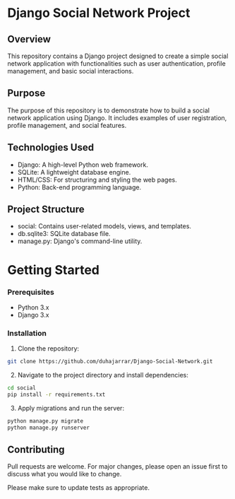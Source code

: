 # Django Social Network Project

## Overview

This repository contains a Django project designed to create a simple social network application with functionalities such as user authentication, profile management, and basic social interactions.


## Purpose

The purpose of this repository is to demonstrate how to build a social network application using Django. It includes examples of user registration, profile management, and social features.

## Technologies Used
- Django: A high-level Python web framework.
- SQLite: A lightweight database engine.
- HTML/CSS: For structuring and styling the web pages.
- Python: Back-end programming language.

## Project Structure
- social: Contains user-related models, views, and templates.
- db.sqlite3: SQLite database file.
- manage.py: Django's command-line utility.

# Getting Started
### Prerequisites
- Python 3.x
- Django 3.x

### Installation
1. Clone the repository:
```bash
git clone https://github.com/duhajarrar/Django-Social-Network.git
```

2. Navigate to the project directory and install dependencies:
```bash
cd social
pip install -r requirements.txt
```
3. Apply migrations and run the server:
```bash
python manage.py migrate
python manage.py runserver
```

## Contributing

Pull requests are welcome. For major changes, please open an issue first
to discuss what you would like to change.

Please make sure to update tests as appropriate.
